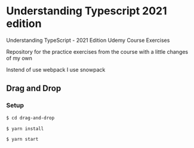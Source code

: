 # Understanding Typescript 2021 edition

Understanding TypeScript - 2021 Edition Udemy Course Exercises

Repository for the practice exercises from the course with a little changes of my own

Instend of use webpack I use snowpack

## Drag and Drop

### Setup
```bash
$ cd drag-and-drop

$ yarn install

$ yarn start
```